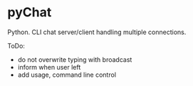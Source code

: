 # pyChat
Python. CLI chat server/client handling multiple connections.

ToDo:
- do not overwrite typing with broadcast
- inform when user left
- add usage, command line control

